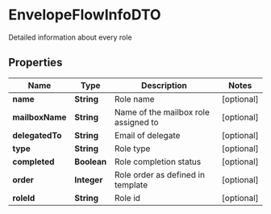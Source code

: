 

# EnvelopeFlowInfoDTO

Detailed information about every role

## Properties

| Name | Type | Description | Notes |
|------------ | ------------- | ------------- | -------------|
|**name** | **String** | Role name |  [optional] |
|**mailboxName** | **String** | Name of the mailbox role assigned to |  [optional] |
|**delegatedTo** | **String** | Email of delegate |  [optional] |
|**type** | **String** | Role type |  [optional] |
|**completed** | **Boolean** | Role completion status |  [optional] |
|**order** | **Integer** | Role order as defined in template |  [optional] |
|**roleId** | **String** | Role id |  [optional] |



